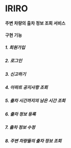 # IRIRO

#### 주변 차량의 출차 정보 조회 서비스

#### 구현 기능
##### 1. 회원가입
##### 2. 로그인
##### 3. 신고하기
##### 4. 아파트 공지사항 조회
##### 5. 출차 시간까지의 남은 시간 조회
##### 6. 출차 정보 등록
##### 7. 출차 정보 수정
##### 8. 주변 차량들의 출차 정보 조회
